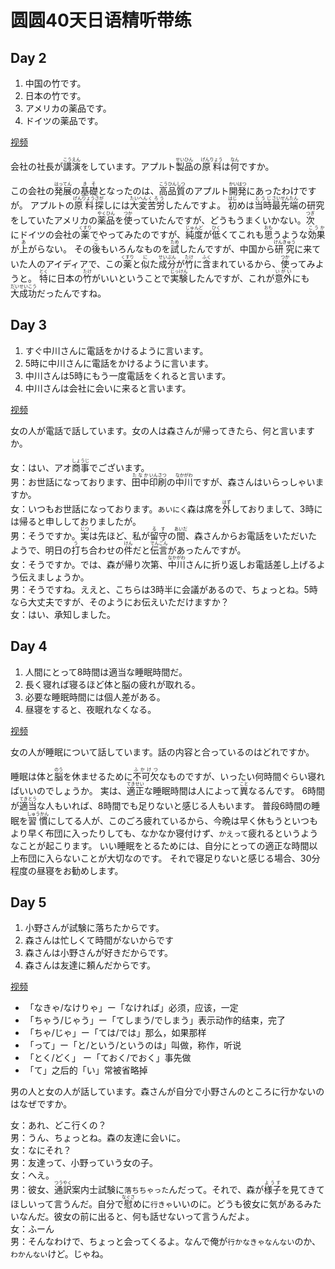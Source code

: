 # 圆圆40天日语精听带练

## Day 2
1. 中国の竹です。
2. 日本の竹です。
3. アメリカの薬品です。
4. ドイツの薬品です。

[视频](https://www.bilibili.com/video/BV1Xf421R7Pk?spm_id_from=333.788.videopod.sections&vd_source=d8126d6dfe278e5495affd8b80ff9dc3)

会社の社長が<ruby>講演<rt>こうえん</rt></ruby>をしています。アプルト<ruby>製品<rt>せいひん</rt></ruby>の<ruby>原料<rt>げんりょう</rt></ruby>は<ruby>何<rt>なん</rt></ruby>ですか。

この会社の<ruby>発展<rt>はってん</rt></ruby>の<ruby>基礎<rt>きそ</rt></ruby>となったのは、<ruby>高品質<rt>こうひんしつ</rt></ruby>のアプルト<ruby>開発<rt>かいはつ</rt></ruby>にあったわけですが。
アプルトの<ruby>原料<rt>げんりょう</rt></ruby><ruby>探<rt>さが</rt></ruby>しには<ruby>大変<rt>たいへん</rt></ruby><ruby>苦労<rt>くろう</rt></ruby>したんですよ。
<ruby>初<rt>はじ</rt></ruby>めは<ruby>当時<rt>とうじ</rt></ruby><ruby>最先端<rt>さいせんたん</rt></ruby>の研究をしていたアメリカの<ruby>薬品<rt>やくひん</rt></ruby>を<ruby>使<rt>つか</rt></ruby>っていたんですが、どうもうまくいかない。
<ruby>次<rt>つぎ</rt></ruby>にドイツの会社の<ruby>薬<rt>くすり</rt></ruby>でやってみたのですが、<ruby>純度<rt>じゅんど</rt></ruby>が<ruby>低<rt>ひく</rt></ruby>くてこれも<ruby>思<rt>おも</rt></ruby>うような<ruby>効果<rt>こうか</rt></ruby>が<ruby>上<rt>あ</rt></ruby>がらない。
その<ruby>後<rt>ご</rt></ruby>もいろんなものを<ruby>試<rt>ため</rt></ruby>したんですが、中国から<ruby>研究<rt>けんきゅう</rt></ruby>に来ていた人のアイディアで、この<ruby>薬<rt>くすり</rt></ruby>と<ruby>似<rt>に</rt></ruby>た<ruby>成分<rt>せいぶん</rt></ruby>が<ruby>竹<rt>たけ</rt></ruby>に<ruby>含<rt>ふく</rt></ruby>まれているから、<ruby>使<rt>つか</rt></ruby>ってみようと。
<ruby>特<rt>とく</rt></ruby>に日本の<ruby>竹<rt>たけ</rt></ruby>がいいということで<ruby>実験<rt>じっけん</rt></ruby>したんですが、これが<ruby>意外<rt>いがい</rt></ruby>にも<ruby>大成功<rt>だいせいこう</rt></ruby>だったんですね。

## Day 3
1. すぐ中川さんに電話をかけるように言います。
2. 5時に中川さんに電話をかけるように言います。
3. 中川さんは5時にもう一度電話をくれると言います。
4. 中川さんは会社に会いに来ると言います。

[视频](https://www.bilibili.com/video/BV1Ut421T7uG?spm_id_from=333.788.videopod.sections&vd_source=d8126d6dfe278e5495affd8b80ff9dc3)

女の人が電話で話しています。女の人は森さんが帰ってきたら、何と言いますか。

女：はい、アオ<ruby>商事<rt>しょうじ</rt></ruby>でございます。  
男：お世話になっております、<ruby>田中<rt>たなか</rt></ruby><ruby>印刷<rt>いんさつ</rt></ruby>の<ruby>中川<rt>なかがわ</rt></ruby>ですが、森さんはいらっしゃいますか。  
女：いつもお世話になっております。`あいにく`森は席を<ruby>外<rt>はず</rt></ruby>しておりまして、3時には帰ると申ししておりましたが。  
男：そうですか。<ruby>実<rt>じつ</rt></ruby>は先ほど、私が<ruby>留守<rt>るす</rt></ruby>の<ruby>間<rt>あいだ</rt></ruby>、森さんからお電話をいただいたようで、明日の<ruby>打<rt>う</rt></ruby>ち合わせの<ruby>件<rt>けん</rt></ruby>だと<ruby>伝言<rt>でんごん</rt></ruby>があったんですが。  
女：そうですか。では、森が帰り次第、<ruby>中川<rt>なかがわ</rt></ruby>さんに折り返しお電話差し上げるよう伝えましょうか。  
男：そうですね。ええと、こちらは3時半に会議があるので、ちょっとね。5時なら大丈夫ですが、そのようにお伝えいただけますか？  
女：はい、承知しました。

## Day 4
1. 人間にとって8時間は適当な睡眠時間だ。
2. 長く寝れば寝るほど体と脳の疲れが取れる。
3. 必要な睡眠時間には個人差がある。
4. 昼寝をすると、夜眠れなくなる。

[视频](https://www.bilibili.com/video/BV1rn4y1R7gD?spm_id_from=333.788.videopod.sections&vd_source=d8126d6dfe278e5495affd8b80ff9dc3)

女の人が睡眠について話しています。話の内容と合っているのはどれですか。

睡眠は体と<ruby>脳<rt>のう</rt></ruby>を休ませるために<ruby>不可欠<rt>ふかけつ</rt></ruby>なものですが、いったい何時間ぐらい寝ればいいのでしょうか。
実は、<ruby>適正<rt>てきせい</rt></ruby>な睡眠時間は人によって<ruby>異<rt>こと</rt></ruby>なるんです。
6時間が<ruby>適当<rt>てきとう</rt></ruby>な人もいれば、8時間でも足りないと感じる人もいます。
普段6時間の睡眠を<ruby>習慣<rt>しゅうかん</rt></ruby>にしてる人が、このごろ疲れているから、今晩は早く休もうといつもより早く布団に入ったりしても、なかなか寝付けず、`かえって`疲れるというようなことが起こります。
いい睡眠をとるためには、自分にとっての適正な時間以上布団に入らないことが大切なのです。
それで寝足りないと感じる場合、30分程度の昼寝をお勧めします。

## Day 5
1. 小野さんが試験に落ちたからです。
2. 森さんは忙しくて時間がないからです
3. 森さんは小野さんが好きだからです。
4. 森さんは友達に頼んだからです。

[视频](https://www.bilibili.com/video/BV1pi421m72g/?spm_id_from=333.1007.top_right_bar_window_history.content.click&vd_source=d8126d6dfe278e5495affd8b80ff9dc3)

* 「なきゃ/なけりゃ」ー「なければ」必须，应该，一定
* 「ちゃう/じゃう」ー「てしまう/でしまう」表示动作的结束，完了
* 「ちゃ/じゃ」ー「ては/では」那么，如果那样
* 「って」ー「と/という/というのは」叫做，称作，听说
* 「とく/どく」 ー「ておく/でおく」事先做
* 「て」之后的「い」常被省略掉

男の人と女の人が話しています。森さんが自分で小野さんのところに行かないのはなぜですか。

女：あれ、どこ行くの？  
男：うん、ちょっとね。森の友達に会いに。  
女：なにそれ？  
男：友達って、小野っていう女の子。  
女：へえ。  
男：彼女、<ruby>通訳<rt>つうやく</rt></ruby>案内士試験に`落ちちゃった`んだって。それで、森が<ruby>様子<rt>ようす</rt></ruby>を見てきてほしいって言うんだ。自分で<ruby>慰<rt>なぐさ</rt></ruby>めに`行きゃ`いいのに。どうも彼女に気があるみたいなんだ。彼女の前に出ると、何も話せないって言うんだよ。  
女：ふーん  
男：そんなわけで、ちょっと会ってくるよ。なんで俺が`行かなきゃなんない`のか、`わかんない`けど。じゃね。

